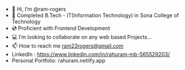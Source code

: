 - 👋 Hi, I’m @ram-rogers
- 🌱 Completed B.Tech - IT(Information Technology) in Sona College of Technology
- 💿 Proficient with Frontend Development 
- 💻 I’m looking to collaborate on any web based Projects...
- 📫 How to reach me ram23rogers@gmail.com
- LinkedIn : https://www.linkedin.com/in/rahuram-mb-565529203/
- Personal Portfolio: rahuram.netlify.app

<!---
ram-rogers/ram-rogers is a ✨ special ✨ repository because its `README.md` (this file) appears on your GitHub profile.
You can click the Preview link to take a look at your changes.
--->
